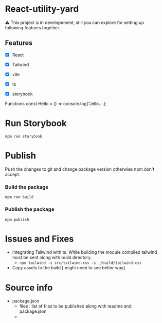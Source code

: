 # React-utility-yard
⚠️ This project is in developement, still you can explore for setting up following features together.

## Features
- [x] React
- [x] Tailwind
- [x] vite
- [x] ts
- [x] storybook


Functions 
const Hello = () => console.log("Jello....);

# Run Storybook
`npm run storybook`

# Publish
Push the changes to git and change package version otherwise npm don't accept.
### Build the package
`npm run build`
### Publish the package
`npm publish`


# Issues and Fixes
- Integrating Tailwind with ts. While building the module compiled tailwind must be sent along with build directory.
  - `npx tailwind -i src/tailwind.css -o ./build/tailwind.css`
- Copy assets to the build [ might need to see better way]

# Source info
 - package.json
   - files : list of files to be published along with readme and package.json
   - 